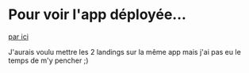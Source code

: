 # Pour voir l'app déployée...

[par ici](https://justikro-landing-pages.herokuapp.com/)

J'aurais voulu mettre les 2 landings sur la même app mais j'ai pas eu le temps de m'y pencher ;)

